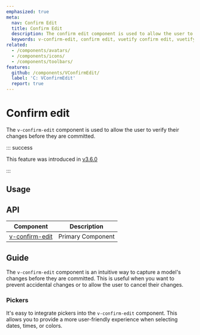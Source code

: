 ```yaml
---
emphasized: true
meta:
  nav: Confirm Edit
  title: Confirm Edit
  description: The confirm edit component is used to allow the user to verify their changes before they are committed. This is useful when you want to prevent accidental changes or to allow the user to cancel their changes.
  keywords: v-confirm-edit, confirm edit, vuetify confirm edit, vuetify confirm edit component, vuetify confirm edit examples
related:
  - /components/avatars/
  - /components/icons/
  - /components/toolbars/
features:
  github: /components/VConfirmEdit/
  label: 'C: VConfirmEdit'
  report: true
---
```


# Confirm edit

The `v-confirm-edit` component is used to allow the user to verify their changes before they are committed.

<PageFeatures />

::: success

This feature was introduced in [v3.6.0](/getting-started/release-notes/?version=v3.6.0)

:::

## Usage

<ExamplesUsage name="v-confirm-edit" />

<PromotedEntry />

## API

| Component | Description |
| - | - |
| [v-confirm-edit](/api/v-confirm-edit/) | Primary Component |

<ApiInline hide-links />

## Guide

The `v-confirm-edit` component is an intuitive way to capture a model's changes before they are committed. This is useful when you want to prevent accidental changes or to allow the user to cancel their changes.

### Pickers

It's easy to integrate pickers into the `v-confirm-edit` component. This allows you to provide a more user-friendly experience when selecting dates, times, or colors.

<ExamplesExample file="v-confirm-edit/misc-date-picker" />
